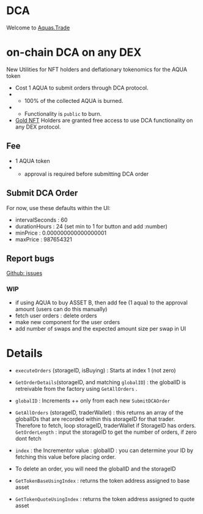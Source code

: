 # DCA

Welcome to [Aquas.Trade](https://aquas.trade/)

# on-chain DCA on any DEX

New Utilities for NFT holders and deflationary tokenomics for the AQUA token

- Cost 1 AQUA to submit orders through DCA protocol.
- - 100% of the collected AQUA is burned.
- - Functionality is `public` to burn.
- [Gold NFT](https://aquas.trade/nft) Holders are granted free access to use DCA functionality on any DEX protocol.

## Fee

- 1 AQUA token
- - approval is required before submitting DCA order

## Submit DCA Order

For now, use these defaults within the UI:

- intervalSeconds : 60
- durationHours : 24 (set min to 1 for button and add :number)
- minPrice : 0.000000000000000001
- maxPrice : 987654321

## Report bugs

[Github: issues ](https://github.com/RubyAquaMarine/aquastrade-fe/issues)

### WIP

- if using AQUA to buy ASSET B, then add fee (1 aqua) to the approval amount (users can do this manually)
- fetch user orders : delete orders
- make new component for the user orders
- add number of swaps and the expected amount size per swap in UI

# Details

- `executeOrders` (storageID, isBuying) : Starts at index 1 (not zero)
- `GetOrderDetails`(storageID, and matching `globalID`) : the globalID is retreivable from the factory using `GetAllOrders` .
- `globalID` : Increments ++ only from each new `SubmitDCAOrder`
- `GetAllOrders` (storageID, traderWallet) : this returns an array of the globalIDs that are recorded within this storageID for that trader. Therefore to fetch, loop storageID, traderWallet if StorageID has orders. `GetOrderLength` : input the storageID to get the number of orders, if zero dont fetch
- `index` : the Incrementor value : globalID : you can determine your ID by fetching this value before placing order.
- To delete an order, you will need the globalID and the storageID

- `GetTokenBaseUsingIndex` : returns the token address assigned to base asset

- `GetTokenQuoteUsingIndex` : returns the token address assigned to quote asset
